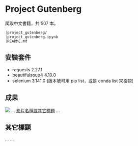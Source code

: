 # Project Gutenberg
爬取中文書籍，共 507 本。

```
|project_gutenberg/
|project_gutenberg.ipynb
|README.md
```

## 安裝套件
- requests           2.27.1
- beautifulsoup4     4.10.0
- selenium           3.141.0
(版本號可用 pip list，或是 conda list 來檢視)

## 成果
![](執行過程的擷圖或說明圖片)
...
[影片名稱或其它標題](你的影片連結)
...

## 其它標題
...
...
